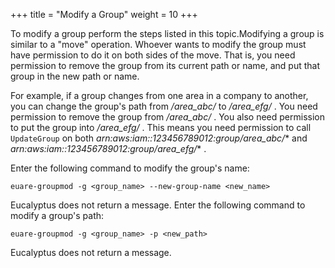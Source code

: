 +++
title = "Modify a Group"
weight = 10
+++

To modify a group perform the steps listed in this topic.Modifying a group is similar to a "move" operation. Whoever wants to modify the group must have permission to do it on both sides of the move. That is, you need permission to remove the group from its current path or name, and put that group in the new path or name. 

For example, if a group changes from one area in a company to another, you can change the group's path from */area_abc/* to */area_efg/* . You need permission to remove the group from */area_abc/* . You also need permission to put the group into */area_efg/* . This means you need permission to call `UpdateGroup` on both *arn:aws:iam::123456789012:group/area_abc/** and *arn:aws:iam::123456789012:group/area_efg/** . 

Enter the following command to modify the group's name: 

    euare-groupmod -g <group_name> --new-group-name <new_name>

Eucalyptus does not return a message. Enter the following command to modify a group's path: 

    euare-groupmod -g <group_name> -p <new_path>

Eucalyptus does not return a message. 